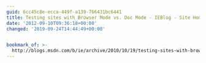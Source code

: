 ```yaml
---
guid: 6cc45c8e-ecca-449f-a139-766431bc6441
title: Testing sites with Browser Mode vs. Doc Mode - IEBlog - Site Home - MSDN Blogs
date: '2012-09-10T09:36:18+00:00'
changed: '2019-09-24T14:44:49+00:00'


bookmark_of: >-
  http://blogs.msdn.com/b/ie/archive/2010/10/19/testing-sites-with-browser-mode-vs-doc-mode.aspx
---
```




